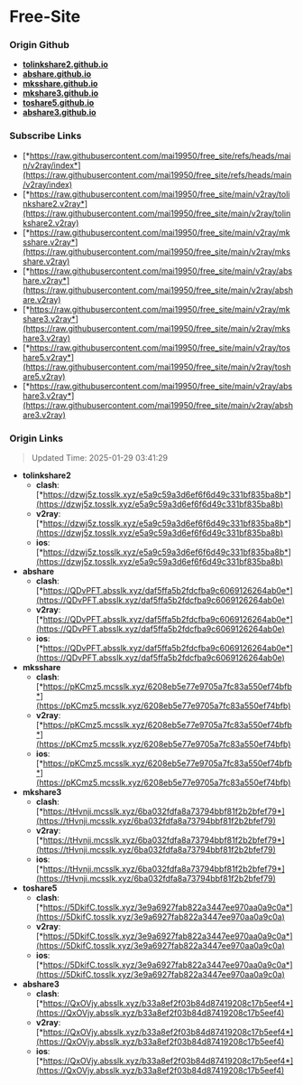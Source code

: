 # Free-Site

### Origin Github

- [**tolinkshare2.github.io**](https://github.com/tolinkshare2/tolinkshare2.github.io)
- [**abshare.github.io**](https://github.com/abshare/abshare.github.io)
- [**mksshare.github.io**](https://github.com/mksshare/mksshare.github.io)
- [**mkshare3.github.io**](https://github.com/mkshare3/mkshare3.github.io)
- [**toshare5.github.io**](https://github.com/toshare5/toshare5.github.io)
- [**abshare3.github.io**](https://github.com/abshare3/abshare3.github.io)

### Subscribe Links

- [*https://raw.githubusercontent.com/mai19950/free_site/refs/heads/main/v2ray/index*](https://raw.githubusercontent.com/mai19950/free_site/refs/heads/main/v2ray/index)
- [*https://raw.githubusercontent.com/mai19950/free_site/main/v2ray/tolinkshare2.v2ray*](https://raw.githubusercontent.com/mai19950/free_site/main/v2ray/tolinkshare2.v2ray)
- [*https://raw.githubusercontent.com/mai19950/free_site/main/v2ray/mksshare.v2ray*](https://raw.githubusercontent.com/mai19950/free_site/main/v2ray/mksshare.v2ray)
- [*https://raw.githubusercontent.com/mai19950/free_site/main/v2ray/abshare.v2ray*](https://raw.githubusercontent.com/mai19950/free_site/main/v2ray/abshare.v2ray)
- [*https://raw.githubusercontent.com/mai19950/free_site/main/v2ray/mkshare3.v2ray*](https://raw.githubusercontent.com/mai19950/free_site/main/v2ray/mkshare3.v2ray)
- [*https://raw.githubusercontent.com/mai19950/free_site/main/v2ray/toshare5.v2ray*](https://raw.githubusercontent.com/mai19950/free_site/main/v2ray/toshare5.v2ray)
- [*https://raw.githubusercontent.com/mai19950/free_site/main/v2ray/abshare3.v2ray*](https://raw.githubusercontent.com/mai19950/free_site/main/v2ray/abshare3.v2ray)

### Origin Links

> Updated Time: 2025-01-29 03:41:29

- **tolinkshare2**
  - **clash**: [*https://dzwj5z.tosslk.xyz/e5a9c59a3d6ef6f6d49c331bf835ba8b*](https://dzwj5z.tosslk.xyz/e5a9c59a3d6ef6f6d49c331bf835ba8b)
  - **v2ray**: [*https://dzwj5z.tosslk.xyz/e5a9c59a3d6ef6f6d49c331bf835ba8b*](https://dzwj5z.tosslk.xyz/e5a9c59a3d6ef6f6d49c331bf835ba8b)
  - **ios**: [*https://dzwj5z.tosslk.xyz/e5a9c59a3d6ef6f6d49c331bf835ba8b*](https://dzwj5z.tosslk.xyz/e5a9c59a3d6ef6f6d49c331bf835ba8b)
- **abshare**
  - **clash**: [*https://QDvPFT.absslk.xyz/daf5ffa5b2fdcfba9c6069126264ab0e*](https://QDvPFT.absslk.xyz/daf5ffa5b2fdcfba9c6069126264ab0e)
  - **v2ray**: [*https://QDvPFT.absslk.xyz/daf5ffa5b2fdcfba9c6069126264ab0e*](https://QDvPFT.absslk.xyz/daf5ffa5b2fdcfba9c6069126264ab0e)
  - **ios**: [*https://QDvPFT.absslk.xyz/daf5ffa5b2fdcfba9c6069126264ab0e*](https://QDvPFT.absslk.xyz/daf5ffa5b2fdcfba9c6069126264ab0e)
- **mksshare**
  - **clash**: [*https://pKCmz5.mcsslk.xyz/6208eb5e77e9705a7fc83a550ef74bfb*](https://pKCmz5.mcsslk.xyz/6208eb5e77e9705a7fc83a550ef74bfb)
  - **v2ray**: [*https://pKCmz5.mcsslk.xyz/6208eb5e77e9705a7fc83a550ef74bfb*](https://pKCmz5.mcsslk.xyz/6208eb5e77e9705a7fc83a550ef74bfb)
  - **ios**: [*https://pKCmz5.mcsslk.xyz/6208eb5e77e9705a7fc83a550ef74bfb*](https://pKCmz5.mcsslk.xyz/6208eb5e77e9705a7fc83a550ef74bfb)
- **mkshare3**
  - **clash**: [*https://tHvnji.mcsslk.xyz/6ba032fdfa8a73794bbf81f2b2bfef79*](https://tHvnji.mcsslk.xyz/6ba032fdfa8a73794bbf81f2b2bfef79)
  - **v2ray**: [*https://tHvnji.mcsslk.xyz/6ba032fdfa8a73794bbf81f2b2bfef79*](https://tHvnji.mcsslk.xyz/6ba032fdfa8a73794bbf81f2b2bfef79)
  - **ios**: [*https://tHvnji.mcsslk.xyz/6ba032fdfa8a73794bbf81f2b2bfef79*](https://tHvnji.mcsslk.xyz/6ba032fdfa8a73794bbf81f2b2bfef79)
- **toshare5**
  - **clash**: [*https://5DkifC.tosslk.xyz/3e9a6927fab822a3447ee970aa0a9c0a*](https://5DkifC.tosslk.xyz/3e9a6927fab822a3447ee970aa0a9c0a)
  - **v2ray**: [*https://5DkifC.tosslk.xyz/3e9a6927fab822a3447ee970aa0a9c0a*](https://5DkifC.tosslk.xyz/3e9a6927fab822a3447ee970aa0a9c0a)
  - **ios**: [*https://5DkifC.tosslk.xyz/3e9a6927fab822a3447ee970aa0a9c0a*](https://5DkifC.tosslk.xyz/3e9a6927fab822a3447ee970aa0a9c0a)
- **abshare3**
  - **clash**: [*https://QxOVjy.absslk.xyz/b33a8ef2f03b84d87419208c17b5eef4*](https://QxOVjy.absslk.xyz/b33a8ef2f03b84d87419208c17b5eef4)
  - **v2ray**: [*https://QxOVjy.absslk.xyz/b33a8ef2f03b84d87419208c17b5eef4*](https://QxOVjy.absslk.xyz/b33a8ef2f03b84d87419208c17b5eef4)
  - **ios**: [*https://QxOVjy.absslk.xyz/b33a8ef2f03b84d87419208c17b5eef4*](https://QxOVjy.absslk.xyz/b33a8ef2f03b84d87419208c17b5eef4)

